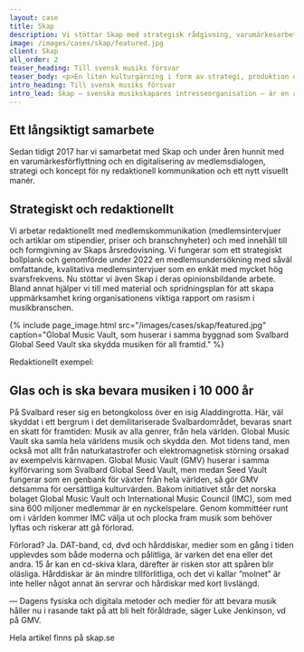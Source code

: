 ```yaml
---
layout: case
title: Skap 
description: Vi stöttar Skap med strategisk rådgivning, varumärkesarbete, medlemsrekrytering och produktion av text, film och livesändningar.
image: /images/cases/skap/featured.jpg
client: Skap 
all_order: 2
teaser_heading: Till svensk musiks försvar
teaser_body: <p>En liten kulturgärning i form av strategi, produktion och kommunikation.</p>
intro_heading: Till svensk musiks försvar
intro_lead: Skap — svenska musikskapares intresseorganisation — är en av KWD Studios äldsta kunder. Vi stöttar med strategisk rådgivning, varumärkesarbete, medlemsrekrytering och produktion av text, film och livesändningar.
---
```


## Ett långsiktigt samarbete

Sedan tidigt 2017 har vi samarbetat med Skap och under åren hunnit med en varumärkesförflyttning och en digitalisering av medlemsdialogen, strategi och koncept för ny redaktionell kommunikation och ett nytt visuellt manér. 

## Strategiskt och redaktionellt

Vi arbetar redaktionellt med medlemskommunikation (medlemsintervjuer och artiklar om stipendier, priser och branschnyheter) och med innehåll till och formgivning av Skaps årsredovisning. Vi fungerar som ett strategiskt bollplank och genomförde under 2022 en medlemsundersökning med såväl omfattande, kvalitativa medlemsintervjuer som en enkät med mycket hög svarsfrekvens. Nu stöttar vi även Skap i deras opinionsbildande arbete. Bland annat hjälper vi till med material och spridningsplan för att skapa uppmärksamhet kring organisationens viktiga rapport om rasism i musikbranschen.  

 {%
  include page_image.html
  src="/images/cases/skap/featured.jpg"
  caption="Global Music Vault, som huserar i samma byggnad som Svalbard Global Seed Vault ska skydda musiken för all framtid."
%}

Redaktionellt exempel:

## Glas och is ska bevara musiken i 10 000 år 

På Svalbard reser sig en betongkoloss över en isig Aladdingrotta. Här, väl skyddat i ett bergrum i det demilitariserade Svalbardområdet, bevaras snart en skatt för framtiden: Musik av alla genrer, från hela världen. 
Global Music Vault ska samla hela världens musik och skydda den. Mot tidens tand, men också mot allt från naturkatastrofer och elektromagnetisk störning orsakad av exempelvis kärnvapen. Global Music Vault (GMV) huserar i samma kylförvaring som Svalbard Global Seed Vault, men medan Seed Vault fungerar som en genbank för växter från hela världen, så gör GMV detsamma för oersättliga kulturvärden. Bakom initiativet står det norska bolaget Global Music Vault och International Music Council (IMC), som med sina 600 miljoner medlemmar är en nyckelspelare. Genom kommittéer runt om i världen kommer IMC välja ut och plocka fram musik som behöver lyftas och riskerar att gå förlorad.

Förlorad? Ja. DAT-band, cd, dvd och hårddiskar, medier som en gång i tiden upplevdes som både moderna och pålitliga, är varken det ena eller det andra. 15 år kan en cd-skiva klara, därefter är risken stor att spåren blir oläsliga. Hårddiskar är än mindre tillförlitliga, och det vi kallar ”molnet” är inte heller något annat än servrar och hårdiskar med kort livslängd. 

— Dagens fysiska och digitala metoder och medier för att bevara musik håller nu i rasande takt på att bli helt föråldrade, säger Luke Jenkinson, vd på GMV.

Hela artikel finns på skap.se
